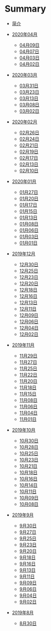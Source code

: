 # Summary

* [简介](README.md)

* [2020年04月]()
  * [04月09日](2020/04/09.md)
  * [04月07日](2020/04/07.md)
  * [04月03日](2020/04/03.md)
  * [04月02日](2020/04/02.md)
* [2020年03月]()
  * [03月31日](2020/03/31.md)
  * [03月23日](2020/03/23.md)
  * [03月13日](2020/03/13.md)
  * [03月08日](2020/03/08.md)
  * [03月02日](2020/03/02.md)
* [2020年02月]()
  * [02月26日](2020/02/26.md)
  * [02月24日](2020/02/24.md)
  * [02月21日](2020/02/21.md)
  * [02月19日](2020/02/19.md)
  * [02月17日](2020/02/17.md)
  * [02月13日](2020/02/13.md)
  * [02月10日](2020/02/10.md)
* [2020年01月]()
  * [01月27日](2020/01/27.md)
  * [01月20日](2020/01/20.md)
  * [01月17日](2020/01/17.md)
  * [01月15日](2020/01/15.md)
  * [01月13日](2020/01/13.md)
  * [01月08日](2020/01/08.md)
  * [01月06日](2020/01/06.md)
  * [01月03日](2020/01/03.md)
  * [01月01日](2020/01/01.md)
* [2019年12月]()
  * [12月30日](2019/12/30.md)
  * [12月25日](2019/12/25.md)
  * [12月23日](2019/12/23.md)
  * [12月20日](2019/12/20.md)
  * [12月18日](2019/12/18.md)
  * [12月16日](2019/12/16.md)
  * [12月13日](2019/12/13.md)
  * [12月11日](2019/12/11.md)
  * [12月09日](2019/12/09.md)
  * [12月06日](2019/12/06.md)
  * [12月04日](2019/12/04.md)
  * [12月02日](2019/12/02.md)
* [2019年11月]()
  * [11月29日](2019/11/29.md)
  * [11月27日](2019/11/27.md)
  * [11月25日](2019/11/25.md)
  * [11月22日](2019/11/22.md)
  * [11月20日](2019/11/20.md)
  * [11月18日](2019/11/18.md)
  * [11月15日](2019/11/15.md)
  * [11月08日](2019/11/08.md)
  * [11月06日](2019/11/06.md)
  * [11月04日](2019/11/04.md)
  * [11月01日](2019/11/01.md)
* [2019年10月]()
  * [10月30日](2019/10/30.md)
  * [10月28日](2019/10/28.md)
  * [10月25日](2019/10/25.md)
  * [10月23日](2019/10/23.md)
  * [10月21日](2019/10/21.md)
  * [10月18日](2019/10/18.md)
  * [10月16日](2019/10/16.md)
  * [10月14日](2019/10/14.md)
  * [10月11日](2019/10/11.md)
  * [10月09日](2019/10/09.md)
  * [10月08日](2019/10/08.md)
* [2019年9月]()
  * [9月30日](2019/09/30.md)
  * [9月27日](2019/09/27.md)
  * [9月25日](2019/09/25.md)
  * [9月23日](2019/09/23.md)
  * [9月20日](2019/09/20.md)
  * [9月18日](2019/09/18.md)
  * [9月16日](2019/09/16.md)
  * [9月13日](2019/09/13.md)
  * [9月11日](2019/09/11.md)
  * [9月09日](2019/09/09.md)
  * [9月06日](2019/09/06.md)
  * [9月04日](2019/09/04.md)
  * [9月02日](2019/09/02.md)
* [2019年8月]()
  * [8月30日](2019/08/30.md)


